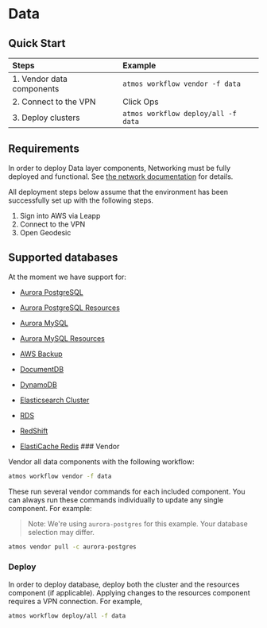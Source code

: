 # Data

## Quick Start

| Steps                     | Example                             |
| :------------------------ | :---------------------------------- |
| 1. Vendor data components | `atmos workflow vendor -f data`     |
| 2. Connect to the VPN     | Click Ops                           |
| 3. Deploy clusters        | `atmos workflow deploy/all -f data` |

## Requirements

In order to deploy Data layer components, Networking must be fully deployed and functional. See
[the network documentation](https://docs.cloudposse.com/reference-architecture/setup/network/) for details.

All deployment steps below assume that the environment has been successfully set up with the following steps.

1. Sign into AWS via Leapp
2. Connect to the VPN
3. Open Geodesic

## Supported databases

At the moment we have support for:

- [Aurora PostgreSQL](https://docs.cloudposse.com/components/library/aws/aurora-postgres/) 

- [Aurora PostgreSQL Resources](https://docs.cloudposse.com/components/library/aws/aurora-postgres-resources/) 

- [Aurora MySQL](https://docs.cloudposse.com/components/library/aws/aurora-mysql/) 

- [Aurora MySQL Resources](https://docs.cloudposse.com/components/library/aws/aurora-mysql-resources/) 

- [AWS Backup](https://docs.cloudposse.com/components/library/aws/aws-backup/) 

- [DocumentDB](https://docs.cloudposse.com/components/library/aws/documentdb/) 

- [DynamoDB](https://docs.cloudposse.com/components/library/aws/dynamodb/) 

- [Elasticsearch Cluster](https://docs.cloudposse.com/components/library/aws/elasticsearch/) 

- [RDS](https://docs.cloudposse.com/components/library/aws/rds/) 

- [RedShift](https://docs.cloudposse.com/components/library/aws/redshift/) 

- [ElastiCache Redis](https://docs.cloudposse.com/components/library/aws/elasticache-redis/) ### Vendor

Vendor all data components with the following workflow:

```bash
atmos workflow vendor -f data
```

These run several vendor commands for each included component. You can always run these commands individually to update
any single component. For example:

> Note: We're using `aurora-postgres` for this example. Your database selection may differ.

```bash
atmos vendor pull -c aurora-postgres
```

### Deploy

In order to deploy database, deploy both the cluster and the resources component (if applicable). Applying changes to
the resources component requires a VPN connection. For example,

```bash
atmos workflow deploy/all -f data
```
